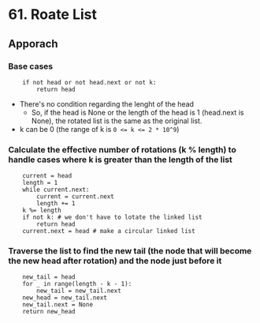 # 61. Roate List

## Apporach

### Base cases

```python3
    if not head or not head.next or not k:
        return head
```

- There's no condition regarding the lenght of the head
  - So, if the head is None or the length of the head is 1 (head.next is None), the rotated list is the same as the original list.
- k can be 0 (the range of k is `0 <= k <= 2 * 10^9`)

### Calculate the effective number of rotations (k % length) to handle cases where k is greater than the length of the list

```python3
    current = head
    length = 1
    while current.next:
        current = current.next
        length += 1
    k %= length 
    if not k: # we don't have to lotate the linked list
        return head
    current.next = head # make a circular linked list
```

### Traverse the list to find the new tail (the node that will become the new head after rotation) and the node just before it

```python3
    new_tail = head
    for _ in range(length - k - 1):
        new_tail = new_tail.next
    new_head = new_tail.next
    new_tail.next = None
    return new_head
```

